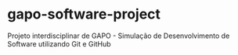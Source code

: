 # gapo-software-project
Projeto interdisciplinar de GAPO - Simulação de Desenvolvimento de Software utilizando Git e GitHub
